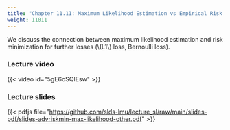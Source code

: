 ```yaml
---
title: "Chapter 11.11: Maximum Likelihood Estimation vs Empirical Risk Minimization II"
weight: 11011
---
```

We discuss the connection between maximum likelihood estimation and risk minimization for further losses (\\(L1\\) loss, Bernoulli loss). 

<!--more-->

### Lecture video

{{< video id="5gE6oSQlEsw" >}}

### Lecture slides

{{< pdfjs file="https://github.com/slds-lmu/lecture_sl/raw/main/slides-pdf/slides-advriskmin-max-likelihood-other.pdf" >}}
